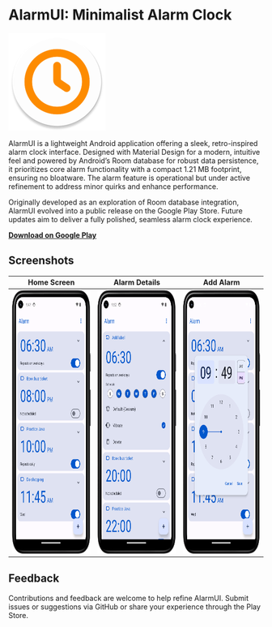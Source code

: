 # AlarmUI: Minimalist Alarm Clock

<img height="192" width="192" src="app/src/main/res/mipmap-xxxhdpi/ic_launcher_round.webp" alt="AlarmUI Logo"/>

AlarmUI is a lightweight Android application offering a sleek, retro-inspired alarm clock interface. Designed with Material Design for a modern, intuitive feel and powered by Android’s Room database for robust data persistence, it prioritizes core alarm functionality with a compact 1.21 MB footprint, ensuring no bloatware. The alarm feature is operational but under active refinement to address minor quirks and enhance performance.

Originally developed as an exploration of Room database integration, AlarmUI evolved into a public release on the Google Play Store. Future updates aim to deliver a fully polished, seamless alarm clock experience.

**[Download on Google Play](https://play.google.com/store/apps/details?id=com.samwrotethecode.clock)**

## Screenshots

| Home Screen                                                                    | Alarm Details                                                                            | Add Alarm                                                                                |
|--------------------------------------------------------------------------------|------------------------------------------------------------------------------------------|------------------------------------------------------------------------------------------|
| <img src="screenshots/home.png" title="Home Screen" width="250" height="520"/> | <img src="screenshots/alarm_detail.png" title="Alarm Details" width="250" height="520"/> | <img src="screenshots/add_alarm.png" title="Add Alarm Dialog" width="250" height="520"/> |

## Feedback
Contributions and feedback are welcome to help refine AlarmUI. Submit issues or suggestions via GitHub or share your experience through the Play Store.